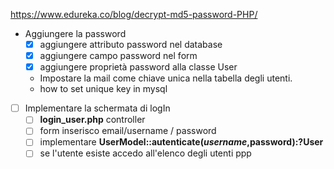 https://www.edureka.co/blog/decrypt-md5-password-PHP/

- Aggiungere la password
  - [x] aggiungere attributo password nel database
  - [x] aggiungere campo password nel form
  - [x] aggiungere proprietà password alla classe User

  - Impostare la mail come  chiave unica nella tabella degli utenti. 
  - how to set unique key in mysql 

<!-- - Quando crei un nuovo utente si cripta la password -->

- [ ] Implementare la schermata di logIn
    - [ ]  **login_user.php** controller
    - [ ]  form inserisco email/username / password
    - [ ]  implementare **UserModel::autenticate($username,$password):?User**
    - [ ]  se l'utente esiste accedo all'elenco degli utenti
ppp

